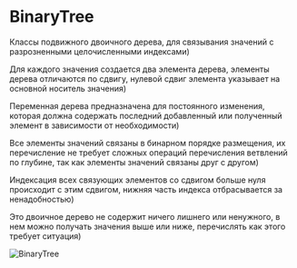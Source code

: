 # BinaryTree

Классы подвижного двоичного дерева, для связывания значений с разрозненными целочисленными индексами)

Для каждого значения создается два элемента дерева, элементы дерева отличаются по сдвигу, нулевой сдвиг элемента указывает на основной носитель значения)

Переменная дерева предназначена для постоянного изменения, которая должна содержать последний добавленный или полученный элемент в зависимости от необходимости)

Все элементы значений связаны в бинарном порядке размещения, их перечисление не требует сложных операций перечисления ветвлений по глубине, так как элементы значений связаны друг с другом)

Индексация всех связующих элементов со сдвигом больше нуля происходит с этим сдвигом, нижняя часть индекса отбрасывается за ненадобностью)

Это двоичное дерево не содержит ничего лишнего или ненужного, в нем можно получать значения выше или ниже, перечислять как этого требует ситуация)

![BinaryTree](https://user-images.githubusercontent.com/68204631/134780832-2c6f2aee-1bd5-4070-96ac-851d8d9de5ee.png)
